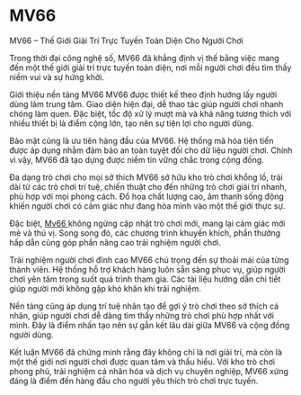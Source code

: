 # MV66
MV66 – Thế Giới Giải Trí Trực Tuyến Toàn Diện Cho Người Chơi

Trong thời đại công nghệ số, MV66 đã khẳng định vị thế bằng việc mang đến một thế giới giải trí trực tuyến toàn diện, nơi mỗi người chơi đều tìm thấy niềm vui và sự hứng khởi.

Giới thiệu nền tảng MV66
MV66 được thiết kế theo định hướng lấy người dùng làm trung tâm. Giao diện hiện đại, dễ thao tác giúp người chơi nhanh chóng làm quen. Đặc biệt, tốc độ xử lý mượt mà và khả năng tương thích với nhiều thiết bị là điểm cộng lớn, tạo nên sự tiện lợi cho người dùng.

Bảo mật cũng là ưu tiên hàng đầu của MV66. Hệ thống mã hóa tiên tiến được áp dụng nhằm đảm bảo an toàn tuyệt đối cho dữ liệu người chơi. Chính vì vậy, MV66 đã tạo dựng được niềm tin vững chắc trong cộng đồng.

Đa dạng trò chơi cho mọi sở thích
MV66 sở hữu kho trò chơi khổng lồ, trải dài từ các trò chơi trí tuệ, chiến thuật cho đến những trò chơi giải trí nhanh, phù hợp với mọi phong cách. Đồ họa chất lượng cao, âm thanh sống động khiến người chơi có cảm giác như đang hòa mình vào một thế giới thực sự.

Đặc biệt, <a href=https://mv66.asia> Mv66  </a>  không ngừng cập nhật trò chơi mới, mang lại cảm giác mới mẻ và thú vị. Song song đó, các chương trình khuyến khích, phần thưởng hấp dẫn cũng góp phần nâng cao trải nghiệm người chơi.

Trải nghiệm người chơi đỉnh cao
MV66 chú trọng đến sự thoải mái của từng thành viên. Hệ thống hỗ trợ khách hàng luôn sẵn sàng phục vụ, giúp người chơi yên tâm trong suốt quá trình tham gia. Các tài liệu hướng dẫn chi tiết giúp người mới không gặp khó khăn khi trải nghiệm.

Nền tảng cũng áp dụng trí tuệ nhân tạo để gợi ý trò chơi theo sở thích cá nhân, giúp người chơi dễ dàng tìm thấy những trò chơi phù hợp nhất với mình. Đây là điểm nhấn tạo nên sự gắn kết lâu dài giữa MV66 và cộng đồng người dùng.

Kết luận
MV66 đã chứng minh rằng đây không chỉ là nơi giải trí, mà còn là một thế giới nơi người chơi được quan tâm và thấu hiểu. Với kho trò chơi phong phú, trải nghiệm cá nhân hóa và dịch vụ chuyên nghiệp, MV66 xứng đáng là điểm đến hàng đầu cho người yêu thích trò chơi trực tuyến.
